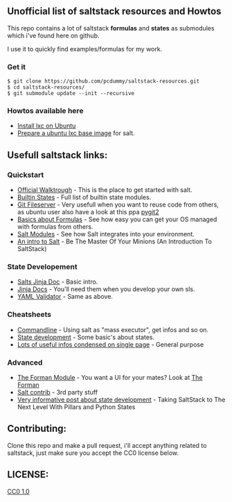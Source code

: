 Unofficial list of saltstack resources and Howtos
---
This repo contains a lot of saltstack **formulas** and **states** as submodules which i've found here on github.

I use it to quickly find examples/formulas for my work.

### Get it

    $ git clone https://github.com/pcdummy/saltstack-resources.git
    $ cd saltstack-resources/
    $ git submodule update --init --recursive
  
### Howtos available here

* [Install lxc on Ubuntu](docs/ubuntu-lxc-install.md)
* [Prepare a ubuntu lxc base image](docs/ubuntu-lxc-image.md) for salt.


Usefull saltstack links:
---
### Quickstart

  * [Official Walktrough](http://salt.readthedocs.org/en/latest/topics/tutorials/walkthrough.html) - This is the place to get started with salt.
  * [Builtin States](http://docs.saltstack.com/en/latest/ref/states/all/) - Full list of builtin state modules.
  * [Git Fileserver](http://salt.readthedocs.org/en/latest/topics/tutorials/gitfs.html#tutorial-gitfs) - Very usefull when you want to reuse code from others, as ubuntu user also have a look at this ppa [pygit2](https://launchpad.net/~dennis/+archive/ubuntu/python)
  * [Basics about Formulas](http://salt.readthedocs.org/en/latest/topics/development/conventions/formulas.html) - See how easy you can get your OS managed with formulas from others.
  * [Salt Modules](http://salt.readthedocs.org/en/latest/salt-modindex.html) - See how Salt integrates into your environment.
  * [An intro to Salt](http://dev.mlsdigital.net/posts/IntroToSaltStack/) - Be The Master Of Your Minions (An Introduction To SaltStack)

### State Developement
  * [Salts Jinja Doc](http://docs.saltstack.com/en/latest/ref/renderers/all/salt.renderers.jinja.html) - Basic intro.
  * [Jinja Docs](http://jinja.pocoo.org/docs/dev/templates/) - You'll need them when you develop your own sls.
  * [YAML Validator](http://yaml-online-parser.appspot.com/) - Same as above.
### Cheatsheets

  * [Commandline](http://www.xenuser.org/saltstack-cheat-sheet/) - Using salt as "mass executor", get infos and so on.
  * [State development](https://github.com/saltstack/salt/wiki/Cheat-Sheet) - Some basic's about states.
  * [Lots of useful infos condensed on single page](https://gist.github.com/elmariofredo/8964467) - General purpose

### Advanced

  * [The Forman Module](http://salt.readthedocs.org/en/latest/salt-modindex.html) - You want a UI for your mates? Look at [The Forman](http://theforeman.org/)
  * [Salt contrib](https://github.com/saltstack/salt-contrib) - 3rd party stuff
  * [Very informative post about state development](http://dev.mlsdigital.net/posts/SaltStackBeyondJinjaStates/) - Taking SaltStack to The Next Level With Pillars and Python States

Contributing:
---
Clone this repo and make a pull request, i'll accept anything related to saltstack, just make sure you accept the CC0 license below.

LICENSE:
---
[CC0 1.0](https://creativecommons.org/publicdomain/zero/1.0/)
